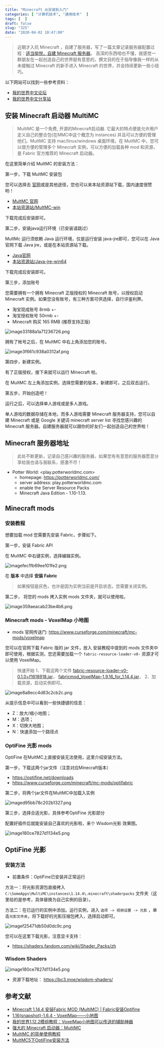 ```yaml
---
title: "Minecraft 从安装到入门"
categories: [ "计算机技术", "通用技术"  ]
tags: [  ]
draft: false
slug: "325"
date: "2020-04-02 10:47:00"
---
```


> 近期才入坑 Minecraft ，自建了服务器，写了一篇文章记录服务器配置过程：[适当愉悦，自建 Minecraft 服务器](https://blog.frytea.com/archives/322/)。 高深的东西咱也不懂，就感觉一群朋友在一起创造自己的世界挺有意思的，撰文目的在于指导像我一样的从未接触过 Minecraft 的新手进入 Minecraft 的世界，并会持续更新一些小技巧。

以下网站可以找到一些参考资料：

- [我的世界中文论坛](https://www.mcbbs.net/portal.php)
- [我的世界中文分享站](https://www.secretmine.net/)

## 安装 Minecraft 启动器 MultiMC

> MultiMC 是一个免费, 开源的Minecraft启动器. 它最大的特点便是允许用户定义自己的整合包(在MMC中这个概念为 instances) 并且可以方便的管理他们。MultMC 支持 mac/linux/windows 桌面环境，在 MultMC 中，您可以很方便的管理多个 Minecraft 实例，可以方便的加载各种 mod 和资源，是 Fabric 官方推荐的 Minecraft 启动器。

在这里简单介绍 MultMC 的安装方法：

第一步，下载 MultMC 安装包

您可以选择去 [官网](https://multimc.org/)或是其他途径，您也可以来本站资源站下载，国内速度很赞哟！

- [MultMC 官网](https://multimc.org)
- [本站资源站/MultMC-win](https://res.frytea.com/Application/Windows/mmc-stable-win32.zip)

下载完成后安装即可。

第二步，安装java运行环境（已安装请跳过）

 MultMc 运行须依赖 Java 运行环境，仅是运行安装 java-jre即可，您可以在 Java官网下载 Java jre，或是在本站资源站下载。

- [Java官网](https://www.java.com/zh_CN/)
- [本站资源站/Java-jre-win64](https://res.frytea.com/Application/Windows/jre-8u221-windows-x64.exe)

下载完成后安装即可。

第三步，添加账号

您需要拥有一个拥有 Minecraft 正版授权的 Minecraft 账号，以授权启动 Minecraft 实例。如果您没有账号，有三种方案可供选择，自行评鉴利弊。

- 淘宝现成账号 8rmb +-
- 淘宝授权账号 50rmb +-
- Minecraft 购买 165 RMB (推荐支持正版)

![image33188a1a71236726.png](https://imagehost-cdn.frytea.com/images/2020/04/02/image33188a1a71236726.png)

拥有了帐号之后，在 MultMC 中右上角添加您的账号。

![image3f661c938a0312af.png](https://imagehost-cdn.frytea.com/images/2020/04/02/image3f661c938a0312af.png)

第四步，新建实例。

有了正版授权，接下来就可以运行 Minecraft 啦。

在 MultMC 左上角添加实例，选择您需要的版本，新建即可，之后双击运行。

第五步，开始创造吧！

运行之后，可以选择单人游戏或是多人游戏。

单人游戏的数据存储在本地，而多人游戏需要 Minecraft 服务器支持，您可以自建 Minecraft 或是 Google 关键词 minecraft server list 寻找您感兴趣的 Minecraft 服务器。自建服务器就可以跟你的好友们一起创造自己的世界啦！

## Minecraft 服务器地址

> 此处不断更新，记录自己感兴趣的服务器，如果您有有意思的服务器愿意分享给我也请与我联系，感激不尽！

- Potter World: <play.potterworldmc.com>
  - homepage: https://potterworldmc.com/
  - server address: play.potterworldmc.com
  - enable the Server Resource Packs
  - Minecraft Java Edition - 1.10-1.13.

## Minecraft mods

### 安装教程

想要加载 mod 您需要先安装 Fabric，步骤如下。

第一步，安装 Fabric API

在 MultMC 中右键实例，选择编辑实例。

![imagefec1fb69ee101fe2.png](https://imagehost-cdn.frytea.com/images/2020/04/02/imagefec1fb69ee101fe2.png)

在 **版本** 中选择 **安装 Fabric**

> 如果按钮是灰色，也许是因为实例当前是开启状态，您需要关闭实例。

第二步， 将您的 mods 拷入实例 mods 文件夹，就可以使用啦。

![image359aeacab23be4b6.png](https://imagehost-cdn.frytea.com/images/2020/04/02/image359aeacab23be4b6.png)

### Minecraft mods - VoxelMap 小地图

- mods 官网传送门: <https://www.curseforge.com/minecraft/mc-mods/voxelmap>

您可以在官网下载 Fabric 版的 jar 文件，放入 安装教程中提到的 mods 文件夹中即可使用，根据实测，您还需要加载一个 `fabric-resource-loader-v0-` 资源才可以使用 VoxelMap。

> 快速开始
> 1、下载这两个文件 [fabric-resource-loader-v0-0.1.0+f1618918.jar](https://res.frytea.com/Application/Java/Minecraft/fabric-resource-loader-v0-0.1.0%2Bf1618918.jar)， [fabricmod_VoxelMap-1.9.16_for_1.14.4.jar](https://res.frytea.com/Application/Java/Minecraft/fabricmod_VoxelMap-1.9.16_for_1.14.4.jar)，
> 2、加载资源，启动实例即可。

![image8a8ecc4d83c2cb2c.png](https://imagehost-cdn.frytea.com/images/2020/04/02/image8a8ecc4d83c2cb2c.png)

从提示信息中可以看到一些快捷键的信息：

- Z：放大/缩小地图；
- M：选项；
- X：切换大地图；
- N：快速添加一个路径点

### OptiFine 光影 mods

OptiFine 在MultMC上直接安装无法使用，这里介绍安装方法。

第一步，下载这两个jar文件（注意对应Minecraft版本）

- https://optifine.net/downloads
- https://www.curseforge.com/minecraft/mc-mods/optifabric

第二步，将两个jar文件在MultMC中加载入实例

![imaged95bb78c202b1327.png](https://imagehost-cdn.frytea.com/images/2020/05/31/imaged95bb78c202b1327.png)

第三步，选择合适光影，具体参考OptiFine 光影部分

配置好插件后就能安装自己喜欢的光影啦，来个 Wisdom光影 效果图。

![image180ce7827d1134e5.png](https://imagehost-cdn.frytea.com/images/2020/05/31/image180ce7827d1134e5.png)

## OptiFine 光影

### 安装方法

- 前置条件：OptiFine已安装并正常运行

方法一：将光影资源包直接拷入 `C:\SomeApps\MultiMC\instances\1.14.4\.minecraft\shaderpacks` 文件夹（这里给的是参考，具体替换为自己实例的目录）。

方法二：在已运行的实例中添加。运行实例，进入 `选项 -> 视频设置 -> 光影` ，单击`光影文件夹`，将下载好的光影压缩包拷入，选择启动即可。

![imagef25471db50d0dc9c.png](https://imagehost-cdn.frytea.com/images/2020/05/31/imagef25471db50d0dc9c.png)

您可以在这里下载光影，注意显卡支持：

- https://shaders.fandom.com/wiki/Shader_Packs/zh

### Wisdom Shaders

![image180ce7827d1134e5.png](https://imagehost-cdn.frytea.com/images/2020/05/31/image180ce7827d1134e5.png)

- 资源下载地址： https://bc3.moe/wisdom-shaders/

## 参考文献

- [Minecraft 1.14.4 安装Fabric MOD (MultiMC) | Fabric安装Optifine](https://www.zhoushangren.com/archives/717)
- [1.16(snapshot)-1.6.4 - VoxelMap——小地图](https://www.mcbbs.net/thread-473187-2-1.html)
- [我的世界1.12.2模组教程：VoxelMap小地图可以传送的辅助神器](https://www.bilibili.com/read/cv2185117/)
- [强大的 Minecraft 启动器：MultiMC](https://sspai.com/post/47690)
- [MultiMC 的简单使用教程](https://blog.indexyz.me/archives/how-to-use-mulitmc/)
- [MultMC5下OptiFine安装方法](https://github.com/MultiMC/MultiMC5/wiki/MultiMC-and-OptiFine)
